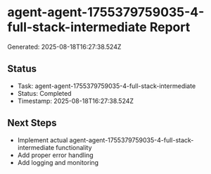 # agent-agent-1755379759035-4-full-stack-intermediate Report

Generated: 2025-08-18T16:27:38.524Z

## Status
- Task: agent-agent-1755379759035-4-full-stack-intermediate
- Status: Completed
- Timestamp: 2025-08-18T16:27:38.524Z

## Next Steps
- Implement actual agent-agent-1755379759035-4-full-stack-intermediate functionality
- Add proper error handling
- Add logging and monitoring
